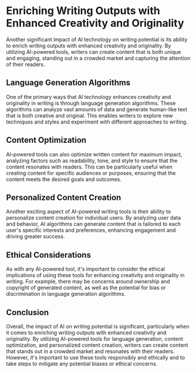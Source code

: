 Enriching Writing Outputs with Enhanced Creativity and Originality
====================================================================================================================

Another significant impact of AI technology on writing potential is its ability to enrich writing outputs with enhanced creativity and originality. By utilizing AI-powered tools, writers can create content that is both unique and engaging, standing out in a crowded market and capturing the attention of their readers.

Language Generation Algorithms
------------------------------

One of the primary ways that AI technology enhances creativity and originality in writing is through language generation algorithms. These algorithms can analyze vast amounts of data and generate human-like text that is both creative and original. This enables writers to explore new techniques and styles and experiment with different approaches to writing.

Content Optimization
--------------------

AI-powered tools can also optimize written content for maximum impact, analyzing factors such as readability, tone, and style to ensure that the content resonates with readers. This can be particularly useful when creating content for specific audiences or purposes, ensuring that the content meets the desired goals and outcomes.

Personalized Content Creation
-----------------------------

Another exciting aspect of AI-powered writing tools is their ability to personalize content creation for individual users. By analyzing user data and behavior, AI algorithms can generate content that is tailored to each user's specific interests and preferences, enhancing engagement and driving greater success.

Ethical Considerations
----------------------

As with any AI-powered tool, it's important to consider the ethical implications of using these tools for enhancing creativity and originality in writing. For example, there may be concerns around ownership and copyright of generated content, as well as the potential for bias or discrimination in language generation algorithms.

Conclusion
----------

Overall, the impact of AI on writing potential is significant, particularly when it comes to enriching writing outputs with enhanced creativity and originality. By utilizing AI-powered tools for language generation, content optimization, and personalized content creation, writers can create content that stands out in a crowded market and resonates with their readers. However, it's important to use these tools responsibly and ethically and to take steps to mitigate any potential biases or ethical concerns.
